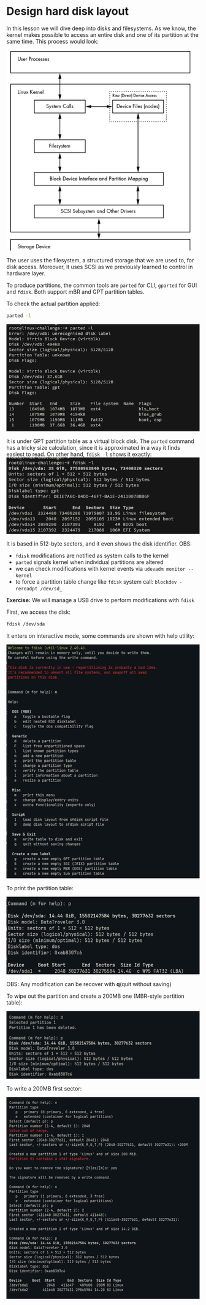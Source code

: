 # Design hard disk layout

In this lesson we will dive deep into disks and filesystems.
As we know, the kernel makes possible to access an entire disk and one of its partition at the same time. This process would look:

![partition](../images/partition.png)

The user uses the filesystem, a structured storage that we are used to, for disk access. Moreover, it uses SCSI as we previously learned to control in hardware layer.

To produce partitions, the common tools are ```parted``` for CLI, ```gparted``` for GUI and ```fdisk```. Both support mBR and GPT partition tables.

To check the actual partition applied:

```bash
parted -l
```

![parted](../images/parted.png)

It is under GPT partition table as a virtual block disk. The ```parted``` command has a tricky size calculation, since it is approximated in a way it finds easiest to read. On other hand, ```fdisk -l``` shows it exactly:
![fdisk](../images/fdisk.png)


It is based in 512-byte sectors, and it even shows the disk identifier.
OBS:
-  ```fdisk``` modifications are notified as system calls to the kernel
-  ```parted``` signals kernel when individual partitions are altered
- we can check modifications with kernel events via ```udevadm monitor --kernel```
- to force a partition table change like ```fdisk``` system call: ```blockdev -rereadpt /dev/sd_```
  

**Exercise:** We will manage a USB drive to perform modifications with ```fdisk```

First, we access the disk:
```bash
fdisk /dev/sda
```

It enters on interactive mode, some commands are shown with help utility:

![fdisk-help](../images/fdisk-help.png)

To print the partition table:

![partition-table](../images/partition-table.png)

OBS: Any modification can be recover with **q**(quit without saving)

To wipe out the partition and create a 200MB one (MBR-style partition table):

![fdisk-delete](../images/fdisk-delete.png)

To write a 200MB first sector:

![fdisk-write](../images/fdisk-write.png)






